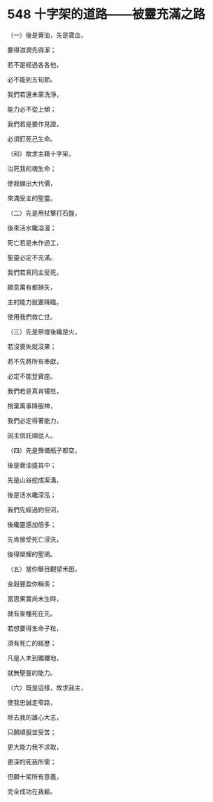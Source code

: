 # 548 十字架的道路——被靈充滿之路

（一）後是膏油，先是寶血，

要得滋潤先得潔；

若不是經過各各他，

必不能到五旬節。

我們若還未蒙洗淨，

能力必不從上傾；

我們若是要作見證，

必須釘死己生命。

（和）故求主藉十字架，

治死我的魂生命；

使我願出大代價，

來滿受主的聖靈。

（二）先是用杖擊打石盤，

後來活水纔溢漫；

死亡若是未作過工，

聖靈必定不充滿。

我們若真同主受死，

願意萬有都損失，

主的能力就要降臨，

使用我們救亡世。

（三）先是祭壇後纔是火，

若沒喪失就沒果；

若不先將所有奉獻，

必定不能登寶座。

我們若是真肯犧牲，

捨棄萬事降服神，

我們必定得著能力，

因主信託順從人。

（四）先是豫備瓶子都空，

後是膏油盛其中；

先是山谷挖成渠溝，

後是活水纔深泓；

我們先經過約但河，

後纔靈感加倍多；

先肯接受死亡浸洗，

後得榮耀的聖鴿。

（五）當你舉目觀望禾田，

金榖豐盈你稱羨；

當思果實尚未生時，

就有麥種死在先。

若想要得生命子粒，

須有死亡的經歷；

凡是人未到髑髏地，

就無聖靈的能力。

（六）既是這樣，故求我主，

使我忠誠走窄路，

除去我的雄心大志，

只願順服並受苦；

更大能力我不求取，

更深的死我所需；

但願十架所有意義，

完全成功在我軀。

